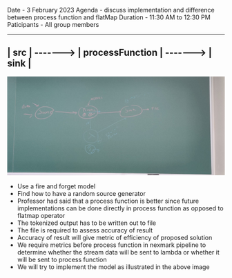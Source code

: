 Date - 3 February 2023
Agenda - discuss implementation and difference between process function and flatMap
Duration - 11:30 AM to 12:30 PM
Paticipants - All group members


------------------------------------------------------------------------------------------
|     src       |   ------->  |      processFunction       | ------->  |      sink      |
------------------------------------------------------------------------------------------

![basic design](implementation.jpeg)

- Use a fire and forget model
- Find how to have a random source generator
- Professor had said that a process function is better since future implementations can be done directly in process function as opposed to flatmap operator
- The tokenized output has to be written out to file
- The file is required to assess accuracy of result
- Accuracy of result will give metric of efficiency of proposed solution
- We require metrics before process function in nexmark pipeline to determine whether the stream data will be sent to lambda or whether it will be sent to process function 
- We will try to implement the model as illustrated in the above image